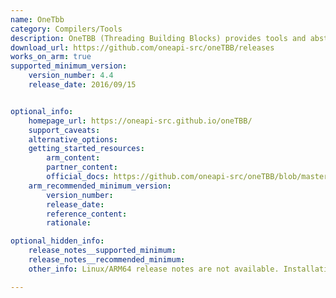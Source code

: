 ```yaml
---
name: OneTbb
category: Compilers/Tools
description: OneTBB (Threading Building Blocks) provides tools and abstractions that make it easier for developers to write parallel code in C++, without requiring deep knowledge of threading or concurrency.
download_url: https://github.com/oneapi-src/oneTBB/releases
works_on_arm: true
supported_minimum_version:
    version_number: 4.4
    release_date: 2016/09/15


optional_info:
    homepage_url: https://oneapi-src.github.io/oneTBB/
    support_caveats:
    alternative_options:
    getting_started_resources:
        arm_content:
        partner_content:
        official_docs: https://github.com/oneapi-src/oneTBB/blob/master/INSTALL.md
    arm_recommended_minimum_version:
        version_number:
        release_date:
        reference_content:
        rationale:

optional_hidden_info:
    release_notes__supported_minimum:
    release_notes__recommended_minimum:
    other_info: Linux/ARM64 release notes are not available. Installation and Testing are done using "apt install libtbb-dev". Kindly refer [here](https://launchpad.net/ubuntu/+source/tbb). The minimum version of tbb v4.4 corresponds to ubuntu:16.04 and v5.0 to ubuntu:22.04.

---
```

